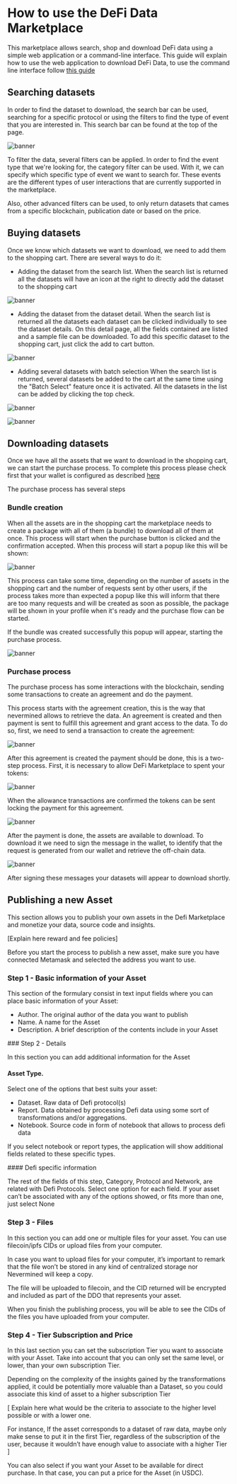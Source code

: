 # How to use the DeFi Data Marketplace
This marketplace allows search, shop and download DeFi data using a simple web application or a command-line interface. This guide will explain how to use the web application to download DeFi Data, to use the command line interface follow [this guide](https://defi.mumbai.nevermined.rocks/cli)

## Searching datasets
In order to find the dataset to download, the search bar can be used, searching for a specific protocol or using the filters to find the type of event that you are interested in. This search bar can be found at the top of the page. 

![banner](./assets/searchbar.png)

To filter the data, several filters can be applied. In order to find the event type that we're looking for, the category filter can be used. With it, we can specify which specific type of event we want to search for. These events are the different types of user interactions that are currently supported in the marketplace. 

Also, other advanced filters can be used, to only return datasets that cames from a specific blockchain, publication date or based on the price. 

## Buying datasets
Once we know which datasets we want to download, we need to add them to the shopping cart. There are several ways to do it: 

- Adding the dataset from the search list.
When the search list is returned all the datasets will have an icon at the right to directly add the dataset to the shopping cart

![banner](./assets/add_to_cart.png)


- Adding the dataset from the dataset detail.
When the search list is returned all the datasets each dataset can be clicked individually to see the dataset details. On this detail page, all the fields contained are listed and a sample file can be downloaded. To add this specific dataset to the shopping cart, just click the add to cart button.

![banner](./assets/add_to_cart_detail.png)


- Adding several datasets with batch selection
When the search list is returned, several datasets be added to the cart at the same time using the "Batch Select" feature once it is activated. All the datasets in the list can be added by clicking the top check.  

![banner](./assets/batch_select.png)

![banner](./assets/batch_selected.png)


## Downloading datasets
Once we have all the assets that we want to download in the shopping cart, we can start the purchase process. To complete this process please check first that your wallet is configured as described [here](./Payment.md)

The purchase process has several steps

### Bundle creation
When all the assets are in the shopping cart the marketplace needs to create a package with all of them (a bundle) to download all of them at once. This process will start when the purchase button is clicked and the confirmation accepted. When this process will start a popup like this will be shown:

![banner](./assets/bundle_profile.png)

This process can take some time, depending on the number of assets in the shopping cart and the number of requests sent by other users, if the process takes more than expected a popup like this will inform that there are too many requests and will be created as soon as possible, the package will be shown in your profile when it's ready and the purchase flow can be started. 

If the bundle was created successfully this popup will appear, starting the purchase process. 

![banner](./assets/datasets_ready.png)


### Purchase process
The purchase process has some interactions with the blockchain, sending some transactions to create an agreement and do the payment.

This process starts with the agreement creation, this is the way that nevermined allows to retrieve the data. An agreement is created and then payment is sent to fulfill this agreement and grant access to the data. To do so, first, we need to send a transaction to create the agreement:

![banner](./assets/datasets_ready.png)

After this agreement is created the payment should be done, this is a two-step process.
First, it is necessary to allow DeFi Marketplace to spent your tokens:

![banner](./assets/allow_token.png)

When the allowance transactions are confirmed the tokens can be sent locking the payment for this agreement.

![banner](./assets/payment.png)

After the payment is done, the assets are available to download. To download it we need to sign the message in the wallet, to identify that the request is generated from our wallet and retrieve the off-chain data.

![banner](./assets/sign_message.png)

After signing these messages your datasets will appear to download shortly.


## Publishing a new Asset

This section allows you to publish your own assets in the Defi Marketplace and monetize your data, source code and insights. 

[Explain here reward and fee policies]

Before you start the process to publish a new asset, make sure you have connected Metamask  and selected the address you want to use.

### Step 1 - Basic information of your Asset

This section of the formulary consist in text input fields where you can place basic information of your Asset:

- Author. The original author of the data you want to publish
- Name. A name for the Asset
- Description. A brief description of the contents include in your Asset

### Step 2 - Details

In this section you can add additional information for the Asset

#### Asset Type. 

Select one of the options that best suits  your asset:

- Dataset. Raw data of  Defi protocol(s)
- Report. Data obtained by processing Defi data using some sort of transformations and/or aggregations.		
- Notebook. Source code in form of notebook that allows to process defi data

If you select notebook or report types, the application will show additional fields related to these specific types.

#### Defi specific information

The rest of the fields of this step, Category, Protocol and Network,  are related with Defi Protocols. Select one option for each field. If your asset can’t be associated with any of the options showed, or fits more than one, just select None

### Step 3 - Files

In this section you can add one or multiple files for your asset. You can use filecoin/ipfs CIDs or upload files from your computer.

In case you want to upload files for your computer, it’s important to remark that the file won’t be stored in any kind of  centralized storage nor Nevermined will keep a copy. 

The file will be uploaded to filecoin, and the CID returned will be encrypted and included as part of the DDO that represents your asset.

When you finish the publishing process, you will be able to see the CIDs of the files you have uploaded from your computer.


### Step 4 - Tier Subscription and Price

In this last section you can set the subscription Tier you want to associate with your Asset. Take into account that you can only set the same level, or lower, than your own subscription Tier.

Depending on the complexity of the insights gained by the transformations applied, it could be potentially more valuable than a Dataset, so you could associate this kind of asset to a higher subscription Tier

[
Explain here what would be the criteria to associate to the higher level possible or with a lower one.

For instance, If the asset corresponds to a dataset of raw data, maybe only make sense to put it in the first Tier, regardless of the subscription of the user, because it wouldn’t have enough value to associate with a higher Tier
]

You can also select if you want your Asset to be available for direct purchase. In that case, you can put a price for the Asset (in USDC).




